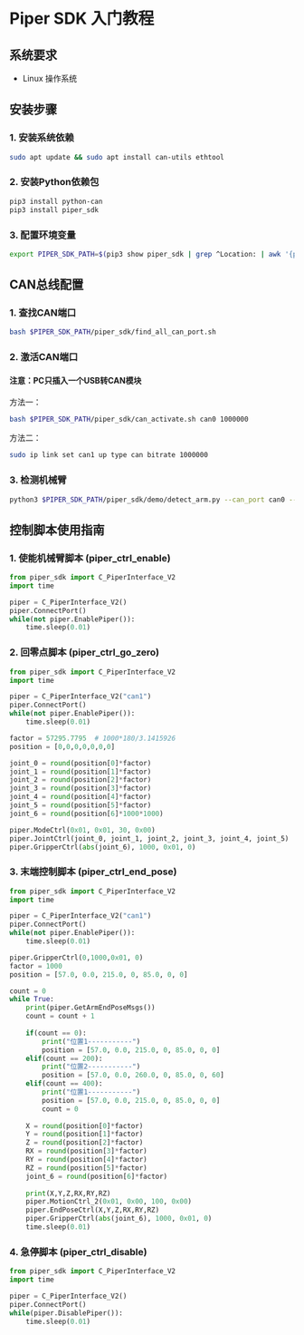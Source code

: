 # Piper SDK 入门教程

## 系统要求

- Linux 操作系统

## 安装步骤

### 1. 安装系统依赖

```bash
sudo apt update && sudo apt install can-utils ethtool
```

### 2. 安装Python依赖包

```bash
pip3 install python-can
pip3 install piper_sdk
```

### 3. 配置环境变量

```bash
export PIPER_SDK_PATH=$(pip3 show piper_sdk | grep ^Location: | awk '{print $2}')
```

## CAN总线配置

### 1. 查找CAN端口

```bash
bash $PIPER_SDK_PATH/piper_sdk/find_all_can_port.sh
```

### 2. 激活CAN端口

#### 注意：PC只插入一个USB转CAN模块

方法一：

```bash
bash $PIPER_SDK_PATH/piper_sdk/can_activate.sh can0 1000000
```

方法二：

```bash
sudo ip link set can1 up type can bitrate 1000000
```

### 3. 检测机械臂

```bash
python3 $PIPER_SDK_PATH/piper_sdk/demo/detect_arm.py --can_port can0 --hz 10 --req_flag 1
```

## 控制脚本使用指南

### 1. 使能机械臂脚本 (piper_ctrl_enable)

```python
from piper_sdk import C_PiperInterface_V2
import time

piper = C_PiperInterface_V2()
piper.ConnectPort()
while(not piper.EnablePiper()):
    time.sleep(0.01)
```

### 2. 回零点脚本 (piper_ctrl_go_zero)

```python
from piper_sdk import C_PiperInterface_V2
import time

piper = C_PiperInterface_V2("can1")
piper.ConnectPort()
while(not piper.EnablePiper()):
    time.sleep(0.01)

factor = 57295.7795  # 1000*180/3.1415926
position = [0,0,0,0,0,0,0]

joint_0 = round(position[0]*factor)
joint_1 = round(position[1]*factor)
joint_2 = round(position[2]*factor)
joint_3 = round(position[3]*factor)
joint_4 = round(position[4]*factor)
joint_5 = round(position[5]*factor)
joint_6 = round(position[6]*1000*1000)

piper.ModeCtrl(0x01, 0x01, 30, 0x00)
piper.JointCtrl(joint_0, joint_1, joint_2, joint_3, joint_4, joint_5)
piper.GripperCtrl(abs(joint_6), 1000, 0x01, 0)
```

### 3. 末端控制脚本 (piper_ctrl_end_pose)

```python
from piper_sdk import C_PiperInterface_V2
import time

piper = C_PiperInterface_V2("can1")
piper.ConnectPort()
while(not piper.EnablePiper()):
    time.sleep(0.01)

piper.GripperCtrl(0,1000,0x01, 0)
factor = 1000
position = [57.0, 0.0, 215.0, 0, 85.0, 0, 0]

count = 0
while True:
    print(piper.GetArmEndPoseMsgs())
    count = count + 1
    
    if(count == 0):
        print("位置1-----------")
        position = [57.0, 0.0, 215.0, 0, 85.0, 0, 0]
    elif(count == 200):
        print("位置2-----------")
        position = [57.0, 0.0, 260.0, 0, 85.0, 0, 60]
    elif(count == 400):
        print("位置1-----------")
        position = [57.0, 0.0, 215.0, 0, 85.0, 0, 0]
        count = 0
    
    X = round(position[0]*factor)
    Y = round(position[1]*factor)
    Z = round(position[2]*factor)
    RX = round(position[3]*factor)
    RY = round(position[4]*factor)
    RZ = round(position[5]*factor)
    joint_6 = round(position[6]*factor)
    
    print(X,Y,Z,RX,RY,RZ)
    piper.MotionCtrl_2(0x01, 0x00, 100, 0x00)
    piper.EndPoseCtrl(X,Y,Z,RX,RY,RZ)
    piper.GripperCtrl(abs(joint_6), 1000, 0x01, 0)
    time.sleep(0.01)
```

### 4. 急停脚本 (piper_ctrl_disable)

```python
from piper_sdk import C_PiperInterface_V2
import time

piper = C_PiperInterface_V2()
piper.ConnectPort()
while(piper.DisablePiper()):
    time.sleep(0.01)
```
